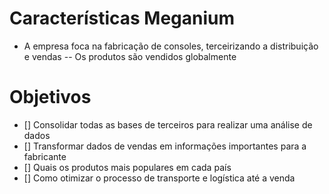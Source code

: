 # Características Meganium

- A empresa foca na fabricação de consoles, terceirizando a distribuição e vendas
-- Os produtos são vendidos globalmente

# Objetivos

- [] Consolidar todas as bases de terceiros para realizar uma análise de dados
- [] Transformar dados de vendas em informações importantes para a fabricante
- [] Quais os produtos mais populares em cada país
- [] Como otimizar o processo de transporte e logística até a venda